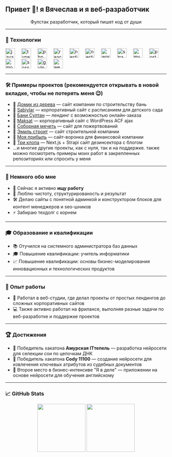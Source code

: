 <h2 align="left">Привет 👋! я Вячеслав и я веб-разработчик</h2>
<p align="center">Фулстак разработчик, который пишет код от души</p>

---

### 🧠 Технологии

<div align="left">
  <img src="https://cdn.jsdelivr.net/gh/devicons/devicon/icons/javascript/javascript-original.svg" height="30" alt="javascript" />
  <img width="12" />
  <img src="https://cdn.jsdelivr.net/gh/devicons/devicon/icons/typescript/typescript-original.svg" height="30" alt="typescript" />
  <img width="12" />
  <img src="https://cdn.jsdelivr.net/gh/devicons/devicon/icons/php/php-original.svg" height="30" alt="php" />
  <img width="12" />
  <img src="https://cdn.jsdelivr.net/gh/devicons/devicon/icons/react/react-original.svg" height="30" alt="react" />
  <img width="12" />
  <img src="https://cdn.jsdelivr.net/gh/devicons/devicon/icons/nextjs/nextjs-original.svg" height="30" alt="nextjs" />
  <img width="12" />
  <img src="https://avatars.mds.yandex.net/i?id=c2a3308ffc4f87382c8667f3a6d5380ef76c57ab-10654381-images-thumbs&n=13" height="30" alt="nestjs" >
  <img width="12" />
  <img src="https://cdn.jsdelivr.net/gh/devicons/devicon/icons/wordpress/wordpress-plain.svg" height="30" alt="wordpress" />
  <img width="12" />
  <img src="https://avatars.mds.yandex.net/i?id=99a03fd16ff7dfe5a496cc42a329701cf76d7cd1-4897019-images-thumbs&n=13" height="30" alt="strapi" />
  <img width="12" />
  <img src="https://cdn.jsdelivr.net/gh/devicons/devicon/icons/mysql/mysql-original.svg" height="30" alt="mysql" />
  <img width="12" />
  <img src="https://cdn.jsdelivr.net/gh/devicons/devicon/icons/postgresql/postgresql-original.svg" height="30" alt="postgres" />
  <img width="12" />
<img src="https://cdn.jsdelivr.net/gh/devicons/devicon/icons/mongodb/mongodb-original.svg" height="30" alt="mongodb" />
<img width="12" />
  <img src="https://cdn.jsdelivr.net/gh/devicons/devicon/icons/sass/sass-original.svg" height="30" alt="scss" />
  <img width="12" />
  <img src="https://cdn.jsdelivr.net/gh/devicons/devicon/icons/gulp/gulp-plain.svg" height="30" alt="gulp" />
  <img width="12" />
  <img src="https://cdn.jsdelivr.net/gh/devicons/devicon/icons/webpack/webpack-original.svg" height="30" alt="webpack" />
  <img width="12" />
</div>

---

### 🛠 Примеры проектов (рекомендуется открывать в новой вкладке, чтобы не потерять меня 😉)

- 🔗 <a href="https://domik-iz-dereva.ru/" target="_blank">Домик из дерева</a> — сайт компании по строительству бань  
- 🔗 <a href="https://sabiylar.com/" target="_blank">Sabiylar</a> — корпоративный сайт с расписанием для детского сада  
- 🔗 <a href="https://bani-sultan.ru/" target="_blank">Бани Султан</a> — лендинг с возможностью онлайн-заказа  
- 🔗 <a href="https://maksat.devmarknew.ru/" target="_blank">Maksat</a> — корпоративный сайт с WordPress ACF ajax  
- 🔗 <a href="https://domvrayu.ru/" target="_blank">Соборная мечеть</a> — сайт для пожертвований
- 🔗 <a href="https://emilstroit.ru/" target="_blank">Эмиль строит</a> — сайт строительной компании  
- 🔗 <a href="https://www.figma.com/design/vufepAZ2lF9RzmXmNeBnwD/%D0%9C%D0%BE%D1%8F-%D0%9F%D1%80%D0%B8%D0%B1%D1%8B%D0%BB%D1%8C--Copy-?node-id=174-2687&p=f&t=2Imx7pWJN5CKqQ7A-0" target="_blank">Моя прибыль</a> — сайт-воронка для финансовой компании
- 🔗 <a href="https://три-клопа.рф/" target="_blank">Три клопа</a> — Next.js + Strapi сайт дезинсектора с блогом
- …и многие другие проекты, как с нуля, так и на поддержке. также можно посмотреть примеры моих работ в закрепленных репозиториях или спросить у меня

---

### 🚀 Немного обо мне

- 🔭 Сейчас я активно **ищу работу**
- 🧠 Люблю чистоту, структурированость и результат
- 🛠️ Делаю сайты с понятной админкой и конструктором блоков для контент менеджеров и seo-шников
- ⚡ Забираю техдолг с корнем

---

### 🎓 Образование и квалификации

- 📚 Отучился на системного администратора баз данных  
- 🎓 Повышение квалификации: учитель информатики  
- 📈 Повышение квалификации: основы бизнес-моделирования инновационных и технологических продуктов

---

### 💼 Опыт работы

- 🏢 Работал в веб-студии, где делал проекты от простых лендингов до сложных корпоративных сайтов  
- 💻 Также активно работал на фрилансе, выполняя разные задачи по веб-разработке и поддержке проектов

---

### 🏆 Достижения

- 🥇 Победитель хакатона **Амурская ITтепель** — разработка нейросети для селекции сои по цепочкам ДНК  
- 🥇 Победитель хакатона **Cody 11100** — создание нейросети для извлечения ключевых атрибутов из судебных документов
- 🥇 Второе место в бизнес-интенсиве "Я в деле" — приложении на основе нейросети для обучения английскому
  
---

### 📈 GitHub Stats

<p align="center">
  <img src="https://github-readme-stats.vercel.app/api?username=crossovka&show_icons=true&theme=radical" height="150" />
  <img src="https://github-readme-stats.vercel.app/api/top-langs/?username=crossovka&layout=compact&theme=radical" height="150" />
</p>
